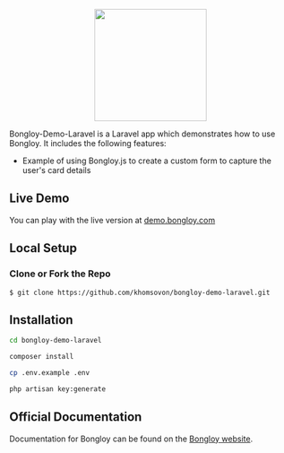 <p align="center"><img src="https://cdn.bongloy.com/assets/logos/bongloy_logo-01f89eca1fc6ec70a7d1dfd1b0e9df6429e16eb283a3f01e4b07551009f2e2ee.png" width="200"></p>

Bongloy-Demo-Laravel is a Laravel app which demonstrates how to use Bongloy. It includes the following features:

-   Example of using Bongloy.js to create a custom form to capture the user's card details

## Live Demo

You can play with the live version at [demo.bongloy.com](http://demo.bongloy.com)

## Local Setup

### Clone or Fork the Repo

    $ git clone https://github.com/khomsovon/bongloy-demo-laravel.git

## Installation
```sh
cd bongloy-demo-laravel
```
```sh
composer install
```
```sh
cp .env.example .env
```
```sh
php artisan key:generate
```

## Official Documentation

Documentation for Bongloy can be found on the [Bongloy website](https://www.bongloy.com/documentation).
